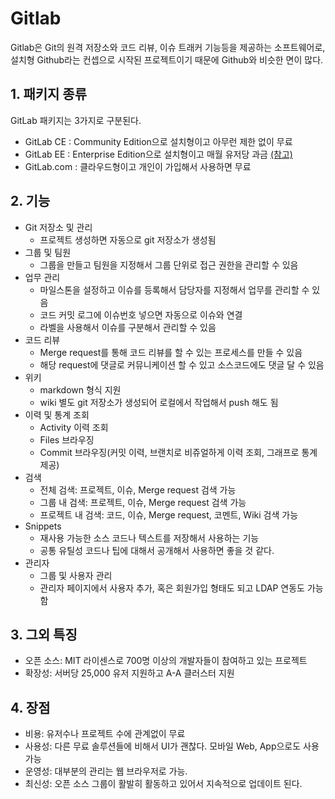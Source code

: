 # Gitlab

Gitlab은 Git의 원격 저장소와 코드 리뷰, 이슈 트래커 기능등을 제공하는 소프트웨어로, 설치형 Github라는 컨셉으로 시작된 프로젝트이기 때문에 Github와 비슷한 면이 많다.

## 1. 패키지 종류
GitLab 패키지는 3가지로 구분된다.

- GitLab CE : Community Edition으로 설치형이고 아무런 제한 없이 무료
- GitLab EE : Enterprise Edition으로 설치형이고 매월 유저당 과금 [(참고)](https://about.gitlab.com/pricing/)
- GitLab.com : 클라우드형이고 개인이 가입해서 사용하면 무료

## 2. 기능
- Git 저장소 및 관리
    - 프로젝트 생성하면 자동으로 git 저장소가 생성됨
- 그룹 및 팀원
    - 그룹을 만들고 팀원을 지정해서 그룹 단위로 접근 권한을 관리할 수 있음
- 업무 관리
    - 마일스톤을 설정하고 이슈를 등록해서 담당자를 지정해서 업무를 관리할 수 있음
    - 코드 커밋 로그에 이슈번호 넣으면 자동으로 이슈와 연결
    - 라벨을 사용해서 이슈를 구분해서 관리할 수 있음
- 코드 리뷰
    - Merge request를 통해 코드 리뷰를 할 수 있는 프로세스를 만들 수 있음
    - 해당 request에 댓글로 커뮤니케이션 할 수 있고 소스코드에도 댓글 달 수 있음
- 위키
    - markdown 형식 지원
    - wiki 별도 git 저장소가 생성되어 로컬에서 작업해서 push 해도 됨
- 이력 및 통계 조회
    - Activity 이력 조회
  - Files 브라우징
  - Commit 브라우징(커밋 이력, 브랜치로 비쥬얼하게 이력 조회, 그래프로 통계 제공)
- 검색
  - 전체 검색: 프로젝트, 이슈, Merge request 검색 가능
  - 그룹 내 검색: 프로젝트, 이슈, Merge request 검색 가능
  - 프로젝트 내 검색: 코드, 이슈, Merge request, 코멘트, Wiki 검색 가능
- Snippets
  - 재사용 가능한 소스 코드나 텍스트를 저장해서 사용하는 기능
  - 공통 유틸성 코드나 팁에 대해서 공개해서 사용하면 좋을 것 같다.
- 관리자
  - 그룹 및 사용자 관리
  - 관리자 페이지에서 사용자 추가, 혹은 회원가입 형태도 되고 LDAP 연동도 가능함

## 3. 그외 특징
- 오픈 소스: MIT 라이센스로 700명 이상의 개발자들이 참여하고 있는 프로젝트
- 확장성: 서버당 25,000 유저 지원하고 A-A 클러스터 지원

## 4. 장점
- 비용: 유저수나 프로젝트 수에 관계없이 무료
- 사용성: 다른 무료 솔루션들에 비해서 UI가 괜찮다. 모바일 Web, App으로도 사용 가능
- 운영성: 대부분의 관리는 웹 브라우저로 가능.
- 최신성: 오픈 소스 그룹이 활발히 활동하고 있어서 지속적으로 업데이트 된다. 
